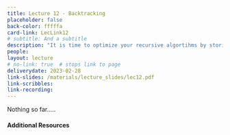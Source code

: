 ```yaml
---
title: Lecture 12 - Backtracking
placeholder: false
back-color: fffffa
card-link: LecLink12
# subtitle: And a subtitle
description: "It is time to optimize your recursive algortihms by storign previously computed instance outputs, a.k.a backtracking. We'll also introduce the longest increasing sub-sequence problem."
people:
layout: lecture
# no-link: true  # stops link to page 
deliverydate: 2023-02-28
link-slides: /materials/lecture_slides/lec12.pdf
link-scribbles:
link-recording:
---
```


Nothing so far.....

<h4>Additional Resources</h4>








